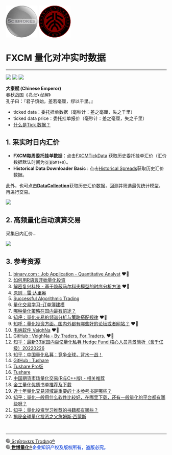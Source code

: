 
<img src='文艺坊图库/世博量化.png' height='100'> <img src='文艺坊图库/大秦赋 - 北京大学.png' height='100'>

# FXCM 量化对冲实时数据

---

[<img src='文艺坊图库/RStudioCloud.png' height='20'>](https://rstudio.cloud) [<img src='文艺坊图库/RStudioCom2.png' height='20'>](https://community.rstudio.com/new-topic?category=shiny&tags=shiny) [![](文艺坊图库/shiny-badge.svg)](https://www.shinyapps.io)

**大秦赋 (Chinese Emperor)**<br>
春秋战国《*礼记•经解*》<br>
孔子曰：『君子慎始，差若毫厘，缪以千里。』

- ticked data：委托挂单数据（毫秒计：差之毫厘，失之千里）
- ticked data price：委托挂单报价（毫秒计：差之毫厘，失之千里）
- [什么是Tick 数据？](https://blog.csdn.net/weixin_42219751/article/details/98870005)

## 1. 采实时日内汇价

- **FXCM每周委托挂单数据**：点击[FXCMTickData](https://github.com/FXCMAPI/FXCMTickData) 获取历史委托挂单汇价（汇价数据默认时间为🇬🇧`GMT+0`）。
- **Historical Data Downloader Basic** : 点击[Historical Spreads](https://www.fxcm.com/uk/why-fxcm/execution/historical-spreads)获取历史汇价数据。

此外，也可点击[**DataCollection**](https://beta.rstudioconnect.com/content/3153)获取历史汇价数据，回测并筛选最优统计模型，再进行交易。

<img src='文艺坊图库/ice_video_20171113-013636.gif' width='240'>

## 2. 高频量化自动演算交易

采集日内汇价...
  
<img src='文艺坊图库/under_construction.jpg' width='240'>

## 3. 参考资源

01. [binary.com : Job Application - Quantitative Analyst](https://github.com/englianhu/binary.com-interview-question) ❤️‍🔥
02. [如何用R语言开始量化投资](https://github.com/scibrokes/real-time-fxcm/blob/master/reference/%E5%A6%82%E4%BD%95%E7%94%A8R%E8%AF%AD%E8%A8%80%E5%BC%80%E5%A7%8B%E9%87%8F%E5%8C%96%E6%8A%95%E8%B5%84.pdf)
03. [解密复兴科技 - 基于隐蔽马尔科夫模型的时序分析方法](https://github.com/scibrokes/real-time-fxcm/blob/master/reference/%E8%A7%A3%E5%AF%86%E5%A4%8D%E5%85%B4%E7%A7%91%E6%8A%80%20-%20%E5%9F%BA%E4%BA%8E%E9%9A%90%E8%94%BD%E9%A9%AC%E5%B0%94%E7%A7%91%E5%A4%AB%E6%A8%A1%E5%9E%8B%E7%9A%84%E6%97%B6%E5%BA%8F%E5%88%86%E6%9E%90%E6%96%B9%E6%B3%95.pdf) ❤️‍🔥
04. [原则 - 雷·达里奥](https://github.com/scibrokes/analyse-the-finance-and-stocks-price-of-bookmakers/blob/master/reference/%E5%8E%9F%E5%88%99%20-%20%E9%9B%B7%C2%B7%E8%BE%BE%E9%87%8C%E5%A5%A5.pdf)
05. [Successful Algorithmic Trading](https://github.com/englianhu/binary.com-interview-question/blob/master/reference/Successful%20Algorithmic%20Trading.pdf)
06. [量化交易学习-订单簿建模](https://zhuanlan.zhihu.com/p/499342831)
07. [哪种量化策略在国内最有前途？](https://www.zhihu.com/question/68030592/answer/2239306330)
08. [知呼：量化交易的频谱分析与策略搭配规律](https://zhuanlan.zhihu.com/p/89404944) ❤️‍🔥
09. [知呼：量化投资方面，国内外都有哪些好的论坛或者网站？](https://www.zhihu.com/question/20874888/answer/61854182) ❤️‍🔥
10. [韦纳软件 VeighNa](https://www.vnpy.com) ❤️‍🔥
11. [GitHub : VeighNa - By Traders, For Traders.](https://github.com/vnpy/vnpy) ❤️‍🔥
12. [知乎：最新33家国内百亿量化私募 Hedge Fund 核心人员背景简析（含千亿级）20220226](https://zhuanlan.zhihu.com/p/288461500)
13. [知乎：中国量化私募：竞争全球，背水一战！](https://zhuanlan.zhihu.com/p/145113688)
14. [GitHub : Tushare](https://github.com/waditu/tushare)
15. [Tushare Pro版](https://tushare.pro)
16. [Tushare](http://tushare.org)
17. [中国期货市场量化交易(R与C++版) - 相关推荐](https://ebook365.org/B07MVZ4XP7)
18. [金工量化优质书单推荐及下载](https://www.cxybb.com/article/m0_37639589/90765551)
19. [近十年量化交易领域最重要的十本参考书是哪些？](https://www.zhihu.com/question/23857983)
20. [知乎：量化一般用什么软件比较好，在哪里下载，还有一般量化的平台都有哪些呀？](https://www.zhihu.com/question/62413612)
21. [知乎：量化投资学习推荐的书籍都有哪些？](https://www.zhihu.com/question/54727745)
22. [揭秘全球量化投资之父詹姆斯·西蒙斯](https://open.toutiao.com/a7151346713263948325/?a_t=AHzmbrJ6CcFZ5Bb6e4ZHTBgS2B6kq493SPGCZe4PHKXZiDXJKraeg2A11zZZAtmTmUU2Crwk3&biz_log=B3fR4jutc96MzeDHNcmYzb7iUUzu2LBAjxBoiZrkX9i6umjKEKS1en7BdSPgmUjkZvFKq82g2wFtYxETJbGxufL&crypt=7198&device_brand=&dt=Redmi+7A&gy=cc1072953bd514b388e5175566825bac10a66f494272f91362dd82514b21141646040422457cc5f6e8f4ecfc878c2b5b96c47f93f42581c604dd05a3106057ee556885deee282f85349574cad79201da30d1b7d812a41fc14b0407c9d3df3eea652a365c00132c62b745a6666a271c4587d61f1eb6aa9bddafe4d34899df6a5c&item_id=7151346713263948325&label=ovm_tab_default_content_feed_1_5_v1&req_id=20221226203945D255F0A510D94B271843&utm_campaign=open&utm_medium=webview&utm_source=mi_llq_api&docid=7151346713263948325&cp=cn-toutiao&itemtype=news&version=2&mibusinessId=miuibrowser&env=production&category=news_finance&cateCode=%E8%B4%A2%E7%BB%8F)

<br>

---

[<img src="文艺坊图库/Scibrokes.png" height="14"/> Sςιβrοκεrs Trαdιηg®](http://www.scibrokes.com)<br>
<span style='color:RoyalBlue'>**[<img src="文艺坊图库/Scibrokes.png" height="14"/> 世博量化®](http://www.scibrokes.com)企业知识产权及版权所有，盗版必究。**</span>
